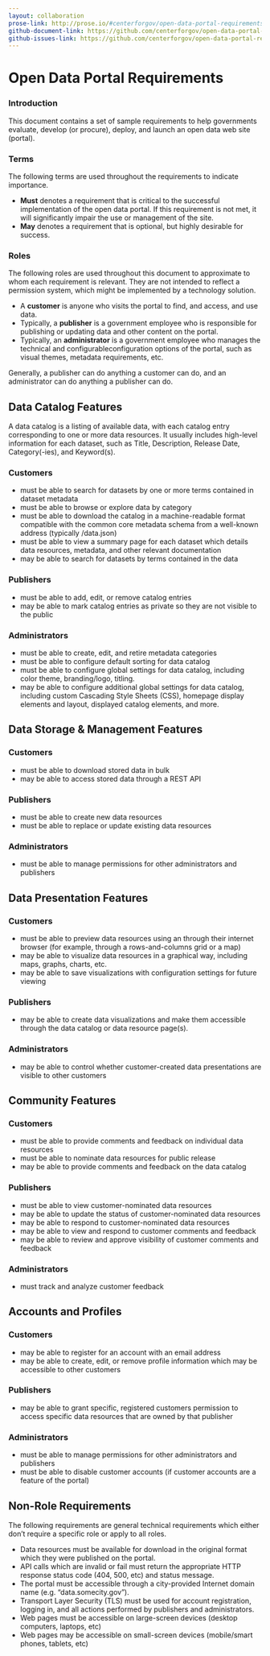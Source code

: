 ```yaml
---
layout: collaboration
prose-link: http://prose.io/#centerforgov/open-data-portal-requirements/edit/master/README.md
github-document-link: https://github.com/centerforgov/open-data-portal-requirements/blob/master/README.md
github-issues-link: https://github.com/centerforgov/open-data-portal-requirements/issues
---
```


# Open Data Portal Requirements

### Introduction
This document contains a set of sample requirements to help governments evaluate, develop (or procure), deploy, and launch an open data web site (portal).

### Terms
The following terms are used throughout the requirements to indicate importance.

* **Must** denotes a requirement that is critical to the successful implementation of the open data portal. If this requirement is not met, it will significantly impair the use or management of the site.
* **May** denotes a requirement that is optional, but highly desirable for success.

### Roles
The following roles are used throughout this document to approximate to whom each requirement is relevant. They are not intended to reflect a permission system, which might be implemented by a technology solution.

* A **customer** is anyone who visits the portal to find, and access, and use data.
* Typically, a **publisher** is a government employee who is responsible for publishing or updating data and other content on the portal.
* Typically, an **administrator** is a government employee who manages the technical and configurableconfiguration options of the portal, such as visual themes, metadata requirements, etc.

Generally, a publisher can do anything a customer can do, and an administrator can do anything a publisher can do.

## Data Catalog Features
A data catalog is a listing of available data, with each catalog entry corresponding to one or more data resources. It usually includes high-level information for each dataset, such as Title, Description, Release Date, Category(-ies), and Keyword(s).

### Customers
* must be able to search for datasets by one or more terms contained in dataset metadata
* must be able to browse or explore data by category
* must be able to download the catalog in a machine-readable format compatible with the common core metadata schema from a well-known address (typically /data.json)
* must be able to view a summary page for each dataset which details data resources, metadata, and other relevant documentation
* may be able to search for datasets by terms contained in the data

### Publishers
* must be able to add, edit, or remove catalog entries
* may be able to mark catalog entries as private so they are not visible to the public

### Administrators
* must be able to create, edit, and retire metadata categories
* must be able to configure default sorting for data catalog
* must be able to configure global settings for data catalog, including color theme, branding/logo, titling.
* may be able to configure additional global settings for data catalog, including custom Cascading Style Sheets (CSS), homepage display elements and layout, displayed catalog elements, and more.

## Data Storage & Management Features

### Customers
* must be able to download stored data in bulk
* may be able to access stored data through a REST API

### Publishers
* must be able to create new data resources
* must be able to replace or update existing data resources

### Administrators
* must be able to manage permissions for other administrators and publishers

## Data Presentation Features

### Customers
* must be able to preview data resources using an through their internet browser (for example, through a rows-and-columns grid or a map)
* may be able to visualize data resources in a graphical way, including maps, graphs, charts, etc.
* may be able to save visualizations with configuration settings for future viewing

### Publishers
* may be able to create data visualizations and make them accessible through the data catalog or data resource page(s).

### Administrators
* may be able to control whether customer-created data presentations are visible to other customers

## Community Features

### Customers
* must be able to provide comments and feedback on individual data resources
* must be able to nominate data resources for public release
* may be able to provide comments and feedback on the data catalog

### Publishers
* must be able to view customer-nominated data resources
* may be able to update the status of customer-nominated data resources
* may be able to respond to customer-nominated data resources
* may be able to view and respond to customer comments and feedback
* may be able to review and approve visibility of customer comments and feedback

### Administrators
* must track and analyze customer feedback

## Accounts and Profiles

### Customers
* may be able to register for an account with an email address
* may be able to create, edit, or remove profile information which may be accessible to other customers

### Publishers
* may be able to grant specific, registered customers permission to access specific data resources that are owned by that publisher

### Administrators
* must be able to manage permissions for other administrators and publishers
* must be able to disable customer accounts (if customer accounts are a feature of the portal)

## Non-Role Requirements
The following requirements are general technical requirements which either don’t require a specific role or apply to all roles.

* Data resources must be available for download in the original format which they were published on the portal.
* API calls which are invalid or fail must return the appropriate HTTP response status code (404, 500, etc) and status message.
* The portal must be accessible through a city-provided Internet domain name (e.g. “data.somecity.gov”).
* Transport Layer Security (TLS) must be used for account registration, logging in, and all actions performed by publishers and administrators.
* Web pages must be accessible on large-screen devices (desktop computers, laptops, etc)
* Web pages may be accessible on small-screen devices (mobile/smart phones, tablets, etc)
